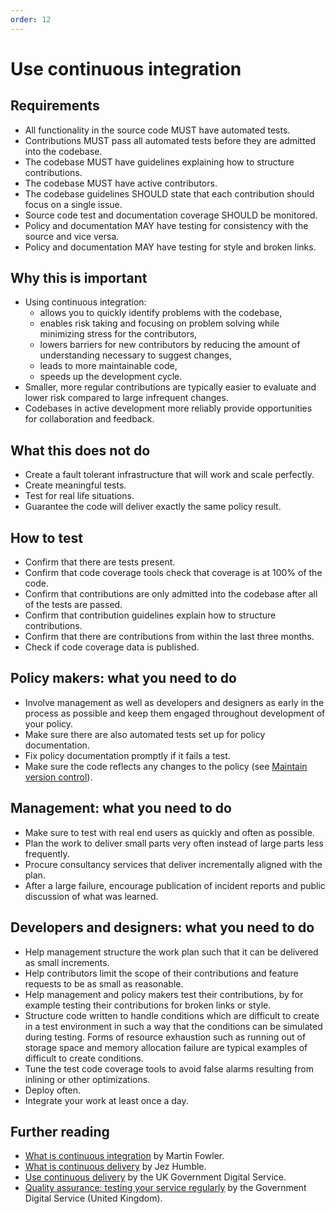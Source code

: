 ```yaml
---
order: 12
---
```

# Use continuous integration

<!-- SPDX-License-Identifier: CC0-1.0 -->
<!-- written in 2019 - 2022 by The Foundation for Public Code <info@publiccode.net> -->

## Requirements

* All functionality in the source code MUST have automated tests.
* Contributions MUST pass all automated tests before they are admitted into the codebase.
* The codebase MUST have guidelines explaining how to structure contributions.
* The codebase MUST have active contributors.
* The codebase guidelines SHOULD state that each contribution should focus on a single issue.
* Source code test and documentation coverage SHOULD be monitored.
* Policy and documentation MAY have testing for consistency with the source and vice versa.
* Policy and documentation MAY have testing for style and broken links.

## Why this is important

* Using continuous integration:
  * allows you to quickly identify problems with the codebase,
  * enables risk taking and focusing on problem solving while minimizing stress for the contributors,
  * lowers barriers for new contributors by reducing the amount of understanding necessary to suggest changes,
  * leads to more maintainable code,
  * speeds up the development cycle.
* Smaller, more regular contributions are typically easier to evaluate and lower risk compared to large infrequent changes.
* Codebases in active development more reliably provide opportunities for collaboration and feedback.

## What this does not do

* Create a fault tolerant infrastructure that will work and scale perfectly.
* Create meaningful tests.
* Test for real life situations.
* Guarantee the code will deliver exactly the same policy result.

## How to test

* Confirm that there are tests present.
* Confirm that code coverage tools check that coverage is at 100% of the code.
* Confirm that contributions are only admitted into the codebase after all of the tests are passed.
* Confirm that contribution guidelines explain how to structure contributions.
* Confirm that there are contributions from within the last three months.
* Check if code coverage data is published.

## Policy makers: what you need to do

* Involve management as well as developers and designers as early in the process as possible and keep them engaged throughout development of your policy.
* Make sure there are also automated tests set up for policy documentation.
* Fix policy documentation promptly if it fails a test.
* Make sure the code reflects any changes to the policy (see [Maintain version control](version-control-and-history.md)).

## Management: what you need to do

* Make sure to test with real end users as quickly and often as possible.
* Plan the work to deliver small parts very often instead of large parts less frequently.
* Procure consultancy services that deliver incrementally aligned with the plan.
* After a large failure, encourage publication of incident reports and public discussion of what was learned.

## Developers and designers: what you need to do

* Help management structure the work plan such that it can be delivered as small increments.
* Help contributors limit the scope of their contributions and feature requests to be as small as reasonable.
* Help management and policy makers test their contributions, by for example testing their contributions for broken links or style.
* Structure code written to handle conditions which are difficult to create in a test environment in such a way that the conditions can be simulated during testing. Forms of resource exhaustion such as running out of storage space and memory allocation failure are typical examples of difficult to create conditions.
* Tune the test code coverage tools to avoid false alarms resulting from inlining or other optimizations.
* Deploy often.
* Integrate your work at least once a day.

## Further reading

* [What is continuous integration](https://www.martinfowler.com/articles/continuousIntegration.html) by Martin Fowler.
* [What is continuous delivery](https://www.continuousdelivery.com/) by Jez Humble.
* [Use continuous delivery](https://gds-way.cloudapps.digital/standards/continuous-delivery.html) by the UK Government Digital Service.
* [Quality assurance: testing your service regularly](https://www.gov.uk/service-manual/technology/quality-assurance-testing-your-service-regularly) by the Government Digital Service (United Kingdom).
